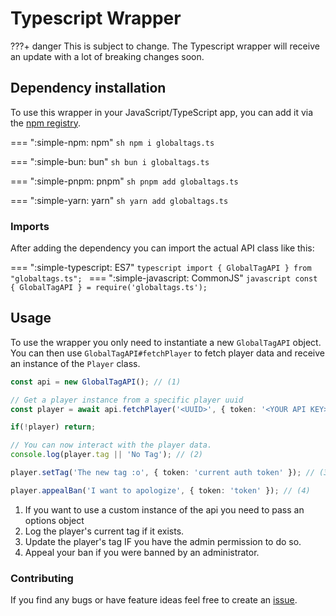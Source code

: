 # Typescript Wrapper

???+ danger
    This is subject to change. The Typescript wrapper will receive an update with a lot of breaking changes soon.

## Dependency installation
To use this wrapper in your JavaScript/TypeScript app, you can add it via the <a href="https://www.npmjs.com/package/globaltags.ts" target="_blank">npm registry</a>.

=== ":simple-npm: npm"
    ```sh
    npm i globaltags.ts
    ```

=== ":simple-bun: bun"
    ```sh
    bun i globaltags.ts
    ```

=== ":simple-pnpm: pnpm"
    ```sh
    pnpm add globaltags.ts
    ```

=== ":simple-yarn: yarn"
    ```sh
    yarn add globaltags.ts
    ```

### Imports
After adding the dependency you can import the actual API class like this:

=== ":simple-typescript: ES7"
    ```typescript
    import { GlobalTagAPI } from "globaltags.ts";
    ```
=== ":simple-javascript: CommonJS"
    ```javascript
    const { GlobalTagAPI } = require('globaltags.ts');
    ```

## Usage
To use the wrapper you only need to instantiate a new `GlobalTagAPI` object. You can then use `GlobalTagAPI#fetchPlayer` to fetch player data and receive an instance of the `Player` class.

```typescript
const api = new GlobalTagAPI(); // (1)

// Get a player instance from a specific player uuid
const player = await api.fetchPlayer('<UUID>', { token: '<YOUR API KEY>' }).catch(() => null);

if(!player) return;

// You can now interact with the player data.
console.log(player.tag || 'No Tag'); // (2)

player.setTag('The new tag :o', { token: 'current auth token' }); // (3)

player.appealBan('I want to apologize', { token: 'token' }); // (4)
```

1. If you want to use a custom instance of the api you need to pass an options object
2. Log the player's current tag if it exists.
3. Update the player's tag IF you have the admin permission to do so.
4. Appeal your ban if you were banned by an administrator.

### Contributing
If you find any bugs or have feature ideas feel free to create an <a href="https://github.com/Global-Tags/Typescript/issues/new" target="_blank">issue</a>.